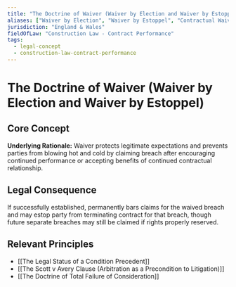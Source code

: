 ```yaml
---
title: "The Doctrine of Waiver (Waiver by Election and Waiver by Estoppel)"
aliases: ["Waiver by Election", "Waiver by Estoppel", "Contractual Waiver", "Implied Waiver"]
jurisdiction: "England & Wales"
fieldOfLaw: "Construction Law - Contract Performance"
tags:
  - legal-concept
  - construction-law-contract-performance
---
```


# The Doctrine of Waiver (Waiver by Election and Waiver by Estoppel)

## Core Concept

**Underlying Rationale:** Waiver protects legitimate expectations and prevents parties from blowing hot and cold by claiming breach after encouraging continued performance or accepting benefits of continued contractual relationship.

## Legal Consequence

If successfully established, permanently bars claims for the waived breach and may estop party from terminating contract for that breach, though future separate breaches may still be claimed if rights properly reserved.

## Relevant Principles

* [[The Legal Status of a Condition Precedent]]
* [[The Scott v Avery Clause (Arbitration as a Precondition to Litigation)]]
* [[The Doctrine of Total Failure of Consideration]]

